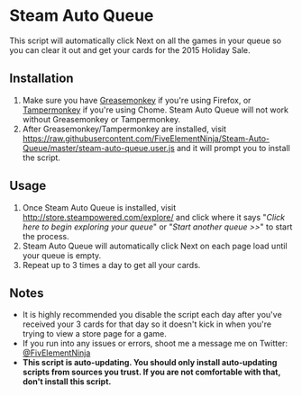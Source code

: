 # Steam Auto Queue

This script will automatically click Next on all the games in your queue so you can clear it out and get your cards for the 2015 Holiday Sale.


## Installation

1. Make sure you have [Greasemonkey](https://addons.mozilla.org/firefox/addon/greasemonkey/) if you're using Firefox, or [Tampermonkey](https://chrome.google.com/webstore/detail/tampermonkey/dhdgffkkebhmkfjojejmpbldmpobfkfo) if you're using Chome. Steam Auto Queue will not work without Greasemonkey or Tampermonkey.
2. After Greasemonkey/Tampermonkey are installed, visit https://raw.githubusercontent.com/FiveElementNinja/Steam-Auto-Queue/master/steam-auto-queue.user.js and it will prompt you to install the script.

## Usage
1. Once Steam Auto Queue is installed, visit http://store.steampowered.com/explore/ and click where it says "*Click here to begin exploring your queue*" or "*Start another queue >>*" to start the process.
2. Steam Auto Queue will automatically click Next on each page load until your queue is empty.
3. Repeat up to 3 times a day to get all your cards.

## Notes

* It is highly recommended you disable the script each day after you've received your 3 cards for that day so it doesn't kick in when you're trying to view a store page for a game.
* If you run into any issues or errors, shoot me a message me on Twitter: [@FivElementNinja](https://twitter.com/FivElementNinja)
* **This script is auto-updating. You should only install auto-updating scripts from sources you trust. If you are not comfortable with that, don't install this script.**